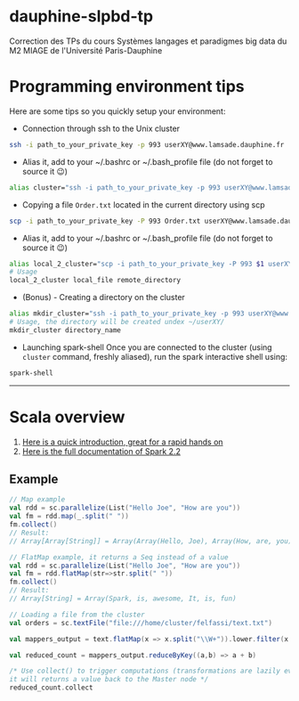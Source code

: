 # dauphine-slpbd-tp
Correction des TPs du cours Systèmes langages et paradigmes big data du M2 MIAGE de l'Université Paris-Dauphine

# Programming environment tips
Here are some tips so you quickly setup your environment:
- Connection through ssh to the Unix cluster
``` bash
ssh -i path_to_your_private_key -p 993 userXY@www.lamsade.dauphine.fr
```
- Alias it, add to your ~/.bashrc or ~/.bash_profile file (do not forget to source it 😉)
``` bash
alias cluster="ssh -i path_to_your_private_key -p 993 userXY@www.lamsade.dauphine.fr"
```
- Copying a file `Order.txt` located in the current directory using scp
``` bash
scp -i path_to_your_private_key -P 993 Order.txt userXY@www.lamsade.dauphine.fr:.
```
- Alias it, add to your ~/.bashrc or ~/.bash_profile file (do not forget to source it 😉)
``` bash
alias local_2_cluster="scp -i path_to_your_private_key -P 993 $1 userXY@www.lamsade.dauphine.fr:/home/cluster/userXY/$2"
# Usage
local_2_cluster local_file remote_directory
```
- (Bonus) - Creating a directory on the cluster
``` bash
alias mkdir_cluster="ssh -i path_to_your_private_key -p 993 userXY@www.lamsade.dauphine.fr 'mkdir `echo $1`'"
# Usage, the directory will be created undex ~/userXY/
mkdir_cluster directory_name
```
- Launching spark-shell
Once you are connected to the cluster (using `cluster` command, freshly aliased), run the spark interactive shell using:
``` bash
spark-shell
```
---
# Scala overview
1. [Here is a quick introduction, great for a rapid hands on](https://dzone.com/refcardz/apache-spark)
1. [Here is the full documentation of Spark 2.2](https://spark.apache.org/docs/latest/rdd-programming-guide.html)
## Example
``` scala
// Map example
val rdd = sc.parallelize(List("Hello Joe", "How are you"))
val fm = rdd.map(_.split(" "))
fm.collect()
// Result:
// Array[Array[String]] = Array(Array(Hello, Joe), Array(How, are, you))

// FlatMap example, it returns a Seq instead of a value
val rdd = sc.parallelize(List("Hello Joe", "How are you"))
val fm = rdd.flatMap(str=>str.split(" "))
fm.collect()
// Result:
// Array[String] = Array(Spark, is, awesome, It, is, fun)

// Loading a file from the cluster
val orders = sc.textFile("file:///home/cluster/felfassi/text.txt")

val mappers_output = text.flatMap(x => x.split("\\W+")).lower.filter(x => x.matches("[A-Za-z]+") && x.length > 2).map(x => (x,1))

val reduced_count = mappers_output.reduceByKey((a,b) => a + b)

/* Use collect() to trigger computations (transformations are lazily evaluated),
it will returns a value back to the Master node */
reduced_count.collect
```

